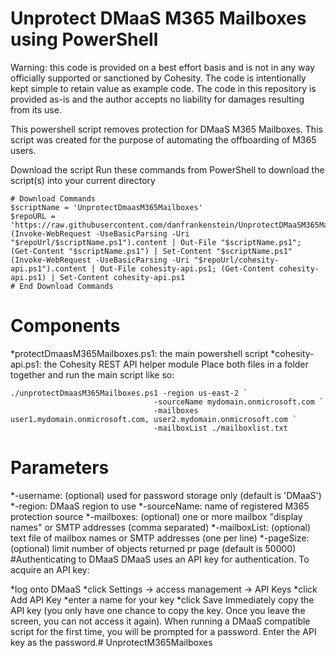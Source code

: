 # Unprotect DMaaS M365 Mailboxes using PowerShell
Warning: this code is provided on a best effort basis and is not in any way officially supported or sanctioned by Cohesity. The code is intentionally kept simple to retain value as example code. The code in this repository is provided as-is and the author accepts no liability for damages resulting from its use.

This powershell script removes protection for DMaaS M365 Mailboxes. This script was created for the purpose of automating the offboarding of M365 users. 

Download the script
Run these commands from PowerShell to download the script(s) into your current directory

~~~
# Download Commands
$scriptName = 'UnprotectDmaasM365Mailboxes' 
$repoURL = 'https://raw.githubusercontent.com/danfrankenstein/UnprotectDMaaSM365Mailboxes/main' 
(Invoke-WebRequest -UseBasicParsing -Uri "$repoUrl/$scriptName.ps1").content | Out-File "$scriptName.ps1"; (Get-Content "$scriptName.ps1") | Set-Content "$scriptName.ps1" 
(Invoke-WebRequest -UseBasicParsing -Uri "$repoUrl/cohesity-api.ps1").content | Out-File cohesity-api.ps1; (Get-Content cohesity-api.ps1) | Set-Content cohesity-api.ps1
# End Download Commands
~~~

# Components
*protectDmaasM365Mailboxes.ps1: the main powershell script
*cohesity-api.ps1: the Cohesity REST API helper module
Place both files in a folder together and run the main script like so:
~~~
./unprotectDmaasM365Mailboxes.ps1 -region us-east-2 `
                                -sourceName mydomain.onmicrosoft.com `
                                -mailboxes user1.mydomain.onmicrosoft.com, user2.mydomain.onmicrosoft.com `
                                -mailboxList ./mailboxlist.txt
~~~
# Parameters
*-username: (optional) used for password storage only (default is 'DMaaS')
*-region: DMaaS region to use
*-sourceName: name of registered M365 protection source
*-mailboxes: (optional) one or more mailbox "display names" or SMTP addresses (comma separated)
*-mailboxList: (optional) text file of mailbox names or SMTP addresses (one per line)
*-pageSize: (optional) limit number of objects returned pr page (default is 50000)
#Authenticating to DMaaS
DMaaS uses an API key for authentication. To acquire an API key:

*log onto DMaaS
*click Settings -> access management -> API Keys
*click Add API Key
*enter a name for your key
*click Save
Immediately copy the API key (you only have one chance to copy the key. Once you leave the screen, you can not access it again). When running a DMaaS compatible script for the first time, you will be prompted for a password. Enter the API key as the password.# UnprotectM365Mailboxes
 
